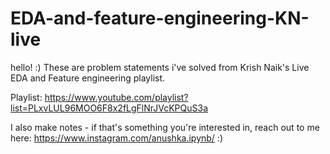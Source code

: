 # EDA-and-feature-engineering-KN-live
hello! :)
These are problem statements i've solved from Krish Naik's Live EDA and Feature engineering playlist.


Playlist: https://www.youtube.com/playlist?list=PLxvLUL96MOO6F8x2fLgFlNrJVcKPQuS3a

I also make notes - if that's something you're interested in, reach out to me here: https://www.instagram.com/anushka.ipynb/ :)



